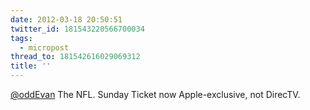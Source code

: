 ```yaml
---
date: 2012-03-18 20:50:51
twitter_id: 181543220566700034
tags:
  - micropost
thread_to: 181542616029069312
title: ''
---
```


[@oddEvan](https://twitter.com/oddEvan) The NFL. Sunday Ticket now Apple-exclusive, not DirecTV.
